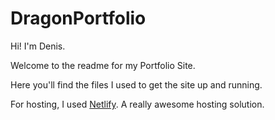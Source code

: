 # DragonPortfolio
 Hi! I'm Denis. 
 
 Welcome to the readme for my Portfolio Site. 
 
 Here you'll find the files I used to get the site up and running. 
 
 For hosting, I used [Netlify](https://www.netlify.com/). A really awesome hosting solution. 
